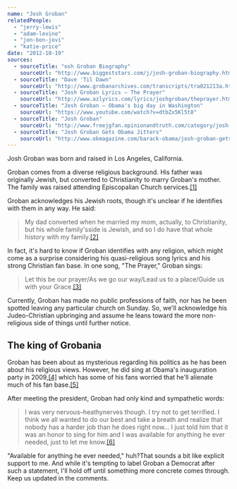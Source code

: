 ```yaml
---
name: "Josh Groban"
relatedPeople:
  - "jerry-lewis"
  - "adam-levine"
  - "jon-bon-jovi"
  - "katie-price"
date: "2012-10-19"
sources:
  - sourceTitle: "osh Groban Biography"
    sourceUrl: "http://www.biggeststars.com/j/josh-groban-biography.html"
  - sourceTitle: "Dave 'Til Dawn"
    sourceUrl: "http://www.grobanarchives.com/transcripts/tra021213a.html"
  - sourceTitle: "Josh Groban Lyrics – The Prayer"
    sourceUrl: "http://www.azlyrics.com/lyrics/joshgroban/theprayer.html"
  - sourceTitle: "Josh Groban – Obama's big day in Washington"
    sourceUrl: "https://www.youtube.com/watch?v=dtbZx5Kl5t8"
  - sourceTitle: "Josh Groban"
    sourceUrl: "http://www.freejgfan.opinionandtruth.com/category/josh-groban/"
  - sourceTitle: "Josh Groban Gets Obama Jitters"
    sourceUrl: "http://www.okmagazine.com/barack-obama/josh-groban-gets-obama-jitters"
---
```


Josh Groban was born and raised in Los Angeles, California.

Groban comes from a diverse religious background. His father was originally Jewish, but converted to Christianity to marry Groban's mother. The family was raised attending Episcopalian Church services.<a class="source-citation" href="http://www.biggeststars.com/j/josh-groban-biography.html" title="osh Groban Biography">[1]</a>

Groban acknowledges his Jewish roots, though it's unclear if he identifies with them in any way. He said:

>My dad converted when he married my mom, actually, to Christianity, but his whole family'sside is Jewish, and so I do have that whole history with my family.<a class="source-citation" href="http://www.grobanarchives.com/transcripts/tra021213a.html" title="Dave &apos;Til Dawn">[2]</a>

In fact, it's hard to know if Groban identifies with any religion, which might come as a surprise considering his quasi-religious song lyrics and his strong Christian fan base. In one song, "The Prayer," Groban sings:

>Let this be our prayer/As we go our way/Lead us to a place/Guide us with your Grace.<a class="source-citation" href="http://www.azlyrics.com/lyrics/joshgroban/theprayer.html" title="Josh Groban Lyrics – The Prayer">[3]</a>

Currently, Groban has made no public professions of faith, nor has he been spotted leaving any particular church on Sunday. So, we'll acknowledge his Judeo-Christian upbringing and assume he leans toward the more non-religious side of things until further notice.


## The king of Grobania

Groban has been about as mysterious regarding his politics as he has been about his religious views. However, he did sing at Obama's inauguration party in 2009,<a class="source-citation" href="https://www.youtube.com/watch?v=dtbZx5Kl5t8" title="Josh Groban – Obama&apos;s big day in Washington">[4]</a>  which has some of his fans worried that he'll alienate much of his fan base.<a class="source-citation" href="http://www.freejgfan.opinionandtruth.com/category/josh-groban/" title="Josh Groban">[5]</a>

After meeting the president, Groban had only kind and sympathetic words:

>I was very nervous–heathynerves though. I try not to get terrified. I think we all wanted to do our best and take a breath and realize that nobody has a harder job than he does right now… I just told him that it was an honor to sing for him and I was available for anything he ever needed, just to let me know.<a class="source-citation" href="http://www.okmagazine.com/barack-obama/josh-groban-gets-obama-jitters" title="Josh Groban Gets Obama Jitters">[6]</a>

"Available for anything he ever needed," huh?That sounds a bit like explicit support to me. And while it's tempting to label Groban a Democrat after such a statement, I'll hold off until something more concrete comes through. Keep us updated in the comments.